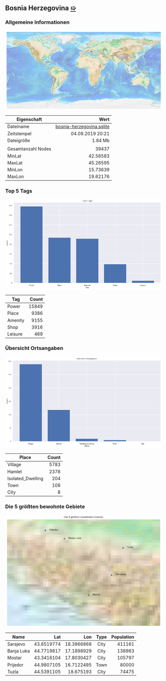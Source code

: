 ## Bosnia Herzegovina [&#10159;](bosnia-herzegovina.sqlite)

### Allgemeine Informationen

![Overview](./Images/bosnia-herzegovina_overview.png)

|Eigenschaft|Wert|
|-|-:|
Dateiname|[bosnia-herzegovina.sqlite](bosnia-herzegovina.sqlite)|
Zeitstempel|04.09.2019 20:21|
Dateigr&ouml;&szlig;e|1.84 Mb|
|||
Gesamtanzahl Nodes|39437|
|MinLat|42.56583|
|MaxLat|45.26595|
|MinLon|15.73639|
|MaxLon|19.62176|

### Top 5 Tags

![Tags](./Images/bosnia-herzegovina_tags.png)

|Tag|Count|
|-|-:|
|Power|15849|
|Place|9386|
|Amenity|9155|
|Shop|3916|
|Leisure|469|

### &Uuml;bersicht Ortsangaben

![Places](./Images/bosnia-herzegovina_places.png)

|Place|Count|
|-|-:|
|Village|5783|
|Hamlet|2378|
|Isolated_Dwelling|204|
|Town|108|
|City|8|

### Die 5 gr&ouml;&szlig;ten bewohnte Gebiete

![Places](./Images/bosnia-herzegovina_topplaces.png)

|Name|Lat|Lon|Type|Population|
|----|--:|--:|:--:|---------:|
|Sarajevo|43.8519774|18.3866868|City|411161|
|Banja Luka|44.7719817|17.1898929|City|138963|
|Mostar|43.3416104|17.8030427|City|105797|
|Prijedor|44.9807105|16.7122495|Town|80000|
|Tuzla|44.5391105|18.675193|City|74475|
